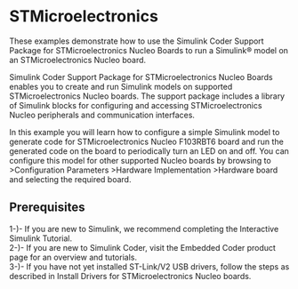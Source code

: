 # STMicroelectronics

These examples demonstrate how to use the Simulink Coder Support Package for STMicroelectronics Nucleo Boards to run a Simulink® model on an STMicroelectronics Nucleo board.

Simulink Coder Support Package for STMicroelectronics Nucleo Boards enables you to create and run Simulink models on supported STMicroelectronics Nucleo boards. The support package includes a library of Simulink blocks for configuring and accessing STMicroelectronics Nucleo peripherals and communication interfaces.

In this example you will learn how to configure a simple Simulink model to generate code for STMicroelectronics Nucleo F103RBT6 board and run the generated code on the board to periodically turn an LED on and off. You can configure this model for other supported Nucleo boards by browsing to \>Configuration Parameters \>Hardware Implementation \>Hardware board and selecting the required board.

## Prerequisites

1-)- If you are new to Simulink, we recommend completing the Interactive Simulink Tutorial.\
2-)- If you are new to Simulink Coder, visit the Embedded Coder product page for an overview and tutorials.\
3-)- If you have not yet installed ST-Link/V2 USB drivers, follow the steps as described in Install Drivers for STMicroelectronics Nucleo boards.



